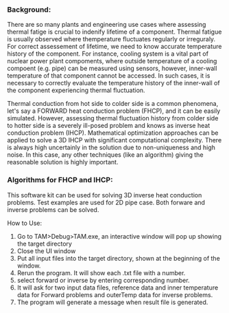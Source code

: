 ### Background:
There are so many plants and engineering use cases where assessing thermal fatige is crucial to indenify lifetime of a component. Thermal fatigue is usually observed where themperature fluctuates regularly or irreguraly. For correct assessement of lifetime, we need to know accurate temperature history of the component. For instance, cooling system is a vital part of nuclear power plant compoments, where outside temperature of a cooling compoent (e.g. pipe) can be measured using sensors, however, inner-wall temperature of that component cannot be accessed. In such cases, it is necessary to correctly evaluate the temperature history of the inner-wall of the component experiencing thermal fluctuation.

Thermal conduction from hot side to colder side is a common phenomena, let's say a FORWARD heat conduction problem (FHCP), and it can be easily simulated. However, assessing thermal fluctuation history from colder side to hotter side is a severely ill-posed problem and knows as inverse heat conduction problem (IHCP). Mathematical optimization approaches can be applied to solve a 3D IHCP with significant computational complexity. There is always high uncertainly in the solution due to non-uniqueness and high noise. In this case, any other techniques (like an algorithm) giving the reasonable solution is highly important. 

### Algorithms for FHCP and IHCP:


This software kit can be used for solving 3D inverse heat conduction problems.
Test examples are used for 2D pipe case. Both forware and inverse problems can be solved.


How to Use:
  1. Go to TAM>Debug>TAM.exe,    an interactive window will pop up showing the target directory
  2. Close the UI window  
  3. Put all input files into the target directory, shown at the beginning of the window.
  4. Rerun the program. It will show each .txt file with a number.
  5. select forward or inverse by entering corresponding number.
  6. It will ask for two input data files, reference data and inner temperature data for Forward problems
	and outerTemp data for inverse problems.
  7. The program will generate a message when result file is generated. 



